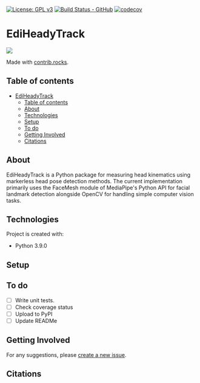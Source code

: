 
[![License: GPL v3](https://img.shields.io/badge/License-GPLv3-blue.svg)](https://www.gnu.org/licenses/gpl-3.0) 
[![Build Status - GitHub](https://github.com/ThomasAston/EdiHeadyTrack/workflows/pytesting/badge.svg)](https://github.com/ThomasAston/EdiHeadyTrack/actions/workflows/pytesting.yml)
[![codecov](https://codecov.io/gh/ThomasAston/EdiHeadyTrack/branch/master/graph/badge.svg?token=FOE3NBS07X)](https://codecov.io/gh/younjames/trote3d)
# EdiHeadyTrack

<a href="https://github.com/ThomasAston/EdiHeadyTrack/graphs/contributors">
  <img src="https://contrib.rocks/image?repo=ThomasAston/EdiHeadyTrack" />
</a>

Made with [contrib.rocks](https://contrib.rocks).

## Table of contents
- [EdiHeadyTrack](#ediheadytrack)
  - [Table of contents](#table-of-contents)
  - [About](#about)
  - [Technologies](#technologies)
  - [Setup](#setup)
  - [To do](#to-do)
  - [Getting Involved](#getting-involved)
  - [Citations](#citations)

## About
EdiHeadyTrack is a Python package for measuring head kinematics using markerless head pose detection methods. The current implementation primarily uses the FaceMesh module of MediaPipe's Python API for facial landmark detection alongside OpenCV for handling simple computer vision tasks.
	
## Technologies
Project is created with:
* Python 3.9.0
	
## Setup
<!-- To run this project, enter

```
$ cd ../pytrote3d
$ python3 trote_3d.py
```

The file that is run and the materials which are used are currently set in trote_3d.py by the following lines

```
# Input file and materials file
filename = 'Tinput.tro'
material = 'materials.json'
``` -->
## To do
- [ ] Write unit tests.
- [ ] Check coverage status
- [ ] Upload to PyPI
- [ ] Update READMe

## Getting Involved
For any suggestions, please [create a new issue](https://github.com/ThomasAston/EdiHeadyTrack/issues).

## Citations
<!-- 1. Teixeira-Dias, F. (1995). *Numerical simulation of tensile and shear tests in plane strain and plane stress* (Doctoral dissertation)
2. Teixeira-Dias, F. and Menezes, L.F. (2001), *Numerical aspects of finite element simulations of residual stresses in metal matrix composites*. Int. J. Numer. Meth. Engng., 50: 629-644.


[1]: https://www.researchgate.net/publication/237021517_Numerical_simulation_of_tensile_and_shear_tests_in_plane_strain_and_plane_stress
[2]: https://doi.org/10.1002/1097-0207(20010130)50:3<629::AID-NME41>3.0.CO;2-7 -->


